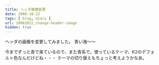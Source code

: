 ```yaml
---
title: ヘッダ画像変更
date: 2008-10-22
tags: [ blog, diary ]
url: 20081022_change-header-image
hidden: true
---
```

ヘッダの画像を変更してみました。
青い海〜〜

今までずっと青で来ているので、また青系で。使っているテーマ、K2のデフォルト色なんだけどね・・・
テーマの切り替えもちょっと考えようかなあ。
